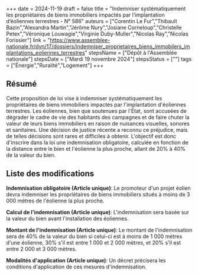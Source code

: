 +++
date = 2024-11-19
draft = false
title = "Indemniser systématiquement les propriétaires de biens immobiliers impactés par l’implantation d’éoliennes terrestres - N° 586"
auteurs = ["Corentin Le Fur","Thibault Bazin","Alexandra Martin","Jérôme Nury","Josiane Corneloup","Christelle Petex","Véronique Louwagie","Virginie Duby-Muller","Nicolas Ray","Nicolas Forissier"]
link = "https://www.assemblee-nationale.fr/dyn/17/dossiers/indemniser_proprietaires_biens_immobilers_implantations_eoliennes_terrestres"
stepsName = ["Dépôt à l'Assemblée nationale"]
stepsDate = ["Mardi 19 novembre 2024"]
stepsStatus = [""]
tags = ["Énergie","Ruralité","Logement"]
+++

## Résumé

Cette proposition de loi vise à indemniser systématiquement les propriétaires de biens immobiliers impactés par l'implantation d'éoliennes terrestres. Les éoliennes, bien que soutenues par l'État, sont accusées de dégrader le cadre de vie des habitants des campagnes et de faire chuter la valeur de leurs biens immobiliers en raison de nuisances visuelles, sonores et sanitaires. Une décision de justice récente a reconnu ce préjudice, mais de telles décisions sont rares et difficiles à obtenir. L'objectif est donc d'inscrire dans la loi une indemnisation obligatoire, calculée en fonction de la distance entre le bien et l'éolienne la plus proche, allant de 20% à 40% de la valeur du bien.

## Liste des modifications

**Indemnisation obligatoire (Article unique)**: Le promoteur d'un projet éolien devra indemniser les propriétaires de biens immobiliers situés à moins de 3 000 mètres de l'éolienne la plus proche.

**Calcul de l'indemnisation (Article unique)**: L'indemnisation sera basée sur la valeur du bien avant l'installation des éoliennes.

**Montant de l'indemnisation (Article unique)**: Le montant de l'indemnisation sera de 40% de la valeur du bien si celui-ci est à moins de 1 000 mètres d'une éolienne, 30% s'il est entre 1 000 et 2 000 mètres, et 20% s'il est entre 2 000 et 3 000 mètres.

**Modalités d'application (Article unique)**: Un décret précisera les conditions d'application de ces mesures d'indemnisation.
